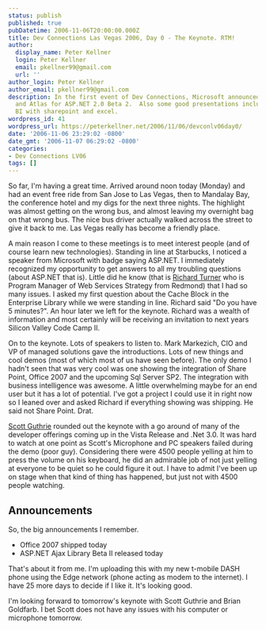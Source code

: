 ```yaml
---
status: publish
published: true
pubDatetime: 2006-11-06T20:00:00.000Z
title: Dev Connections Las Vegas 2006, Day 0 - The Keynote. RTM!
author:
  display_name: Peter Kellner
  login: Peter Kellner
  email: pkellner99@gmail.com
  url: ''
author_login: Peter Kellner
author_email: pkellner99@gmail.com
description: In the first event of Dev Connections, Microsoft announced office 2007 RTM'd
  and Atlas for ASP.NET 2.0 Beta 2.  Also some good presentations including one using
  BI with sharepoint and excel.
wordpress_id: 41
wordpress_url: https://peterkellner.net/2006/11/06/devconlv06day0/
date: '2006-11-06 23:29:02 -0800'
date_gmt: '2006-11-07 06:29:02 -0800'
categories:
- Dev Connections LV06
tags: []
---
```

<p>So far, I'm having a great time. Arrived around noon today (Monday) and had an event free ride from San Jose to Las Vegas, then to Mandalay Bay, the conference hotel and my digs for the next three nights. The highlight was almost getting on the wrong bus, and almost leaving my overnight bag on that wrong bus. The nice bus driver actually walked across the street to give it back to me. Las Vegas really has become a friendly place.</p>
<p>A main reason I come to these meetings is to meet interest people (and of course learn new technologies). Standing in line at Starbucks, I noticed a speaker from Microsoft with badge saying ASP.NET. I immediately recognized my opportunity to get answers to all my troubling questions (about ASP.NET that is). Little did he know (that is <a href="http://blogs.msdn.com/richardt">Richard Turner</a> who is Program Manager of Web Services Strategy from Redmond) that I had so many issues. I asked my first question about the Cache Block in the Enterprise Library while we were standing in line. Richard said &quot;Do you have 5 minutes?&quot;. An hour later we left for the keynote. Richard was a wealth of information and most certainly will be receiving an invitation to next years Silicon Valley Code Camp II.</p>
<p> <!--more-->
<p>On to the keynote. Lots of speakers to listen to. Mark Markezich, CIO and VP of managed solutions gave the introductions. Lots of new things and cool demos (most of which most of us have seen before). The only demo I hadn't seen that was very cool was one showing the integration of Share Point, Office 2007 and the upcoming Sql Server SP2. The integration with business intelligence was awesome. A little overwhelming maybe for an end user but it has a lot of potential. I've got a project I could use it in right now so I leaned over and asked Richard if everything showing was shipping. He said not Share Point. Drat.</p>
<p><a href="http://weblogs.asp.net/scottgu/">Scott Guthrie</a> rounded out the keynote with a go around of many of the developer offerings coming up in the Vista Release and .Net 3.0. It was hard to watch at one point as Scott's Microphone and PC speakers failed during the demo (poor guy). Considering there were 4500 people yelling at him to press the volume on his keyboard, he did an admirable job of not just yelling at everyone to be quiet so he could figure it out. I have to admit I've been up on stage when that kind of thing has happened, but just not with 4500 people watching.</p>
<h2>Announcements</h2>
<p>So, the big announcements I remember.</p>
<ul>
<li>Office 2007 shipped today </li>
<li>ASP.NET Ajax Library Beta II released today </li>
</ul>
<p>That's about it from me. I'm uploading this with my new t-mobile DASH phone using the Edge network (phone acting as modem to the internet). I have 25 more days to decide if I like it. It's looking good.</p>
<p>I'm looking forward to tomorrow's keynote with Scott Guthrie and Brian Goldfarb. I bet Scott does not have any issues with his computer or microphone tomorrow.</p>
